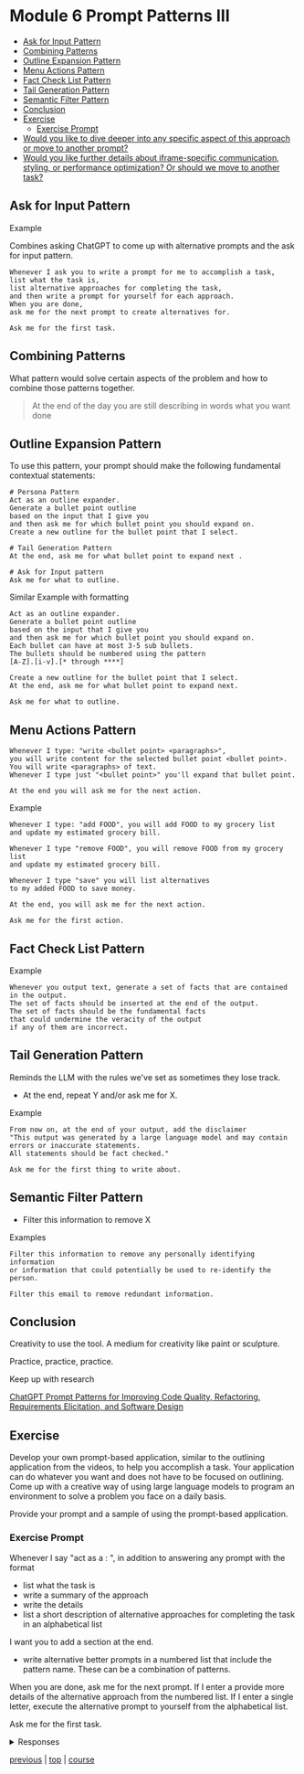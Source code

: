 # Module 6 Prompt Patterns III

- [Ask for Input Pattern](#ask-for-input-pattern)
- [Combining Patterns](#combining-patterns)
- [Outline Expansion Pattern](#outline-expansion-pattern)
- [Menu Actions Pattern](#menu-actions-pattern)
- [Fact Check List Pattern](#fact-check-list-pattern)
- [Tail Generation Pattern](#tail-generation-pattern)
- [Semantic Filter Pattern](#semantic-filter-pattern)
- [Conclusion](#conclusion)
- [Exercise](#exercise)
	- [Exercise Prompt](#exercise-prompt)
- [Would you like to dive deeper into any specific aspect of this approach or move to another prompt?](#would-you-like-to-dive-deeper-into-any-specific-aspect-of-this-approach-or-move-to-another-prompt)
- [Would you like further details about iframe-specific communication, styling, or performance optimization? Or should we move to another task?](#would-you-like-further-details-about-iframe-specific-communication-styling-or-performance-optimization-or-should-we-move-to-another-task)


## Ask for Input Pattern

Example

Combines asking ChatGPT to come up with alternative prompts and the ask for input pattern.

```text
Whenever I ask you to write a prompt for me to accomplish a task,
list what the task is,
list alternative approaches for completing the task,
and then write a prompt for yourself for each approach.
When you are done,
ask me for the next prompt to create alternatives for.

Ask me for the first task.
```

## Combining Patterns

What pattern would solve certain aspects of the problem and how to combine those patterns together.

> At the end of the day you are still describing in words what you want done

## Outline Expansion Pattern

To use this pattern, your prompt should make the following fundamental contextual statements:

```text
# Persona Pattern
Act as an outline expander.
Generate a bullet point outline
based on the input that I give you
and then ask me for which bullet point you should expand on.
Create a new outline for the bullet point that I select.

# Tail Generation Pattern
At the end, ask me for what bullet point to expand next .

# Ask for Input pattern
Ask me for what to outline.
```

Similar Example with formatting

```text
Act as an outline expander.
Generate a bullet point outline
based on the input that I give you
and then ask me for which bullet point you should expand on.
Each bullet can have at most 3-5 sub bullets.
The bullets should be numbered using the pattern
[A-Z].[i-v].[* through ****]

Create a new outline for the bullet point that I select.
At the end, ask me for what bullet point to expand next.

Ask me for what to outline.
```

## Menu Actions Pattern

```text
Whenever I type: "write <bullet point> <paragraphs>",
you will write content for the selected bullet point <bullet point>.
You will write <paragraphs> of text.
Whenever I type just "<bullet point>" you'll expand that bullet point.

At the end you will ask me for the next action.
```

Example

```text
Whenever I type: "add FOOD", you will add FOOD to my grocery list
and update my estimated grocery bill.

Whenever I type "remove FOOD", you will remove FOOD from my grocery list
and update my estimated grocery bill.

Whenever I type "save" you will list alternatives
to my added FOOD to save money.

At the end, you will ask me for the next action.

Ask me for the first action.
```

## Fact Check List Pattern

Example

```text
Whenever you output text, generate a set of facts that are contained in the output.
The set of facts should be inserted at the end of the output.
The set of facts should be the fundamental facts
that could undermine the veracity of the output
if any of them are incorrect.
```

## Tail Generation Pattern

Reminds the LLM with the rules we've set as sometimes they lose track.

* At the end, repeat Y and/or ask me for X.

Example

```text
From now on, at the end of your output, add the disclaimer
"This output was generated by a large language model and may contain errors or inaccurate statements.
All statements should be fact checked."

Ask me for the first thing to write about.
```

## Semantic Filter Pattern

* Filter this information to remove X

Examples

```text
Filter this information to remove any personally identifying information
or information that could potentially be used to re-identify the person.
```

```text
Filter this email to remove redundant information.
```

## Conclusion

Creativity to use the tool. A medium for creativity like paint or sculpture.

Practice, practice, practice.

Keep up with research

[ChatGPT Prompt Patterns for Improving Code Quality, Refactoring, Requirements Elicitation, and Software Design](https://arxiv.org/abs/2303.07839)

## Exercise

Develop your own prompt-based application, similar to the outlining application from the videos, to help you accomplish a task. Your application can do whatever you want and does not have to be focused on outlining. Come up with a creative way of using large language models to program an environment to solve a problem you face on a daily basis.

Provide your prompt and a sample of using the prompt-based application.

### Exercise Prompt

Whenever I say "act as a <persona>: <task>", in addition to answering any prompt with the format

* list what the task is
* write a summary of the approach
* write the details
* list a short description of alternative approaches for completing the task in an alphabetical list

I want you to add a section at the end.

* write alternative better prompts in a numbered list that include the pattern name. These can be a combination of patterns.

When you are done, ask me for the next prompt. If I enter a <number> provide more details of the alternative approach from the numbered list. If I enter a single letter, execute the alternative prompt to yourself from the alphabetical list.

Ask me for the first task.

<details>
<summary>Responses</summary>

```text
Whenever I say "act as a <persona>: <task>",
in addition to answering any prompt with the format

* list what the task is
* write a summary of the approach
* write the details
* list a short description of alternative approaches for completing the task in an alphabetical list

I want you to add a section at the end.

* write alternative better prompts in a numbered list
that include the pattern name.
These can be a combination of patterns.

When you are done, ask me for the next prompt.
If I enter a <number> provide more details
of the alternative approach from the numbered list.
If I enter a single letter,
execute the alternative prompt to yourself
from the alphabetical list.

Ask me for the first task.
```

---

Understood! Please provide the first task.

---

```text
act as a software engineer:
I want to slowly migrate a UI written in Javascript and React
to another repository written in Typescript and React
and served from the same domain.

What are the approaches I can use to accomplish this?
```

---

What the Task Is

To determine approaches for gradually migrating a UI written in JavaScript and React to another repository using TypeScript and React, ensuring both are served from the same domain.

Summary of the Approach

A gradual migration involves identifying independent components or pages to migrate, setting up communication between the repositories, and ensuring seamless user experience by serving both versions concurrently.

Details
	1.	Preparation
	•	Analyze the current codebase and identify independent components or modules.
	•	Set up the new repository with TypeScript and React configurations.
	2.	Serve from the Same Domain
	•	Use a reverse proxy (e.g., Nginx or Apache) to route requests to either repository based on URL patterns.
	•	Alternatively, configure your React build scripts to output files to the same static directory.
	3.	Communication Between Repositories
	•	Use a shared state management library like Redux or Context API if required.
	•	Employ cross-origin messaging for inter-repo communication if both UIs share runtime data.
	4.	Incremental Migration
	•	Start with a non-critical feature or page, migrating it fully to the TypeScript repository.
	•	Test thoroughly for regressions or inconsistencies.
	5.	Deprecate the Old Repository
	•	As features/pages are fully migrated, disable their counterparts in the JavaScript repository.
	•	Once migration is complete, decommission the old repository.

Alternative Approaches

A. Iframe-Based Migration
Use iframes to embed pages from the TypeScript repository into the existing JavaScript app during the transition.

B. Micro-Frontend Architecture
Divide the app into independent frontends managed by a single container.

C. Feature Flagging
Use feature flags to toggle between old and new implementations seamlessly.

D. Codebase Duplication with Merged Deployment
Duplicate the codebase and incrementally refactor to TypeScript while deploying a merged build.

Alternative Better Prompts
	1.	Stepwise Migration Plan Pattern
“How can I create a stepwise migration plan to move a React-based UI from JavaScript to TypeScript across repositories while minimizing downtime?”
	2.	Micro-Frontend Integration Pattern
“What are the best practices for using a micro-frontend architecture to gradually migrate a React app to a new TypeScript repository?”
	3.	Cross-Domain Communication Pattern
“How can I set up communication between two React apps hosted in different repositories during a gradual migration process?”
	4.	Proxy Routing and Deployment Pattern
“How can I configure a reverse proxy to serve two React repositories from the same domain during a UI migration?”
	5.	Refactoring and Testing Pattern
“What strategies can I use to refactor and test a JavaScript-based React app as I migrate it to TypeScript in a new repository?”

What’s the next prompt? Enter a number for more details on an alternative approach or a letter to execute the corresponding approach.

---
> Alternative Approach 2
---
Details for Alternative Approach 2: Micro-Frontend Integration Pattern

What It Is:
Micro-frontend architecture allows breaking a monolithic UI into smaller, independently deployable units. During the migration, each frontend can be hosted in separate repositories, enabling gradual transition without disrupting the user experience.

Steps for Using Micro-Frontend Architecture
	1.	Choose a Micro-Frontend Framework
	•	Select a framework such as Module Federation (Webpack 5), Single-SPA, or Qiankun to orchestrate multiple frontends.
	•	Ensure the framework supports React and TypeScript seamlessly.
	2.	Define Application Boundaries
	•	Identify logical boundaries in the UI (e.g., features, pages, or modules) to split into micro-frontends.
	•	Each micro-frontend should function independently while integrating smoothly with others.
	3.	Set Up the New TypeScript Repository
	•	Configure the new repository as a micro-frontend with the necessary tooling and dependencies.
	•	Implement TypeScript-specific settings like strict type checking and type declarations.
	4.	Integrate with the Existing JavaScript Repository
	•	Modify the current JavaScript app to act as the container for micro-frontends.
	•	Dynamically load the TypeScript-based micro-frontend using Module Federation or another solution.
	5.	Serve from the Same Domain
	•	Use a reverse proxy to map requests to the appropriate micro-frontend based on URL patterns.
	•	Alternatively, host both frontends on the same static server with path-based routing.
	6.	Incremental Migration
	•	Begin by migrating a single module or feature.
	•	Deploy and test each micro-frontend independently before integrating it into the container app.
	7.	Optimize Shared Resources
	•	Use shared dependencies to reduce redundancy (e.g., React and utility libraries).
	•	Implement caching for shared assets to improve performance.
	8.	Complete the Migration
	•	Gradually replace all JavaScript-based features with their TypeScript counterparts.
	•	Decommission the old repository when all features are migrated.

Advantages of Micro-Frontend Integration
	•	Enables independent development and deployment.
	•	Reduces the risk of large-scale regressions.
	•	Improves scalability and modularity.

Challenges
	•	Increased complexity in managing shared resources and communication.
	•	Requires careful coordination during deployment and testing.

Would you like to dive deeper into any specific aspect of this approach or move to another prompt?
---
> A
---
Executing Approach A: Iframe-Based Migration

What It Is:
Using iframes, you can embed the new TypeScript-based UI (hosted separately) into the existing JavaScript-based React app. This allows you to serve both UIs concurrently during the migration.

Steps for Iframe-Based Migration
	1.	Set Up the TypeScript Repository
	•	Configure the new repository to host the TypeScript-based React UI.
	•	Ensure it can run independently and is accessible via a specific URL or subpath.
	2.	Embed the Iframe in the JavaScript App
	•	Add an iframe component to the JavaScript-based React app where the new UI should appear.
	•	Set the src of the iframe to point to the hosted TypeScript-based app.
Example:

```Javascript
const NewFeatureIframe = () => (
  <iframe
    src="https://your-domain.com/new-feature"
    title="New Feature"
    style={{ width: '100%', height: '100%', border: 'none' }}
  />
);
```

	3.	Set Up Communication
	•	Use the postMessage API for communication between the parent app and the iframe.
	•	Ensure secure messaging by validating the origin of incoming messages.
Example: Sending a message:

iframeRef.current.contentWindow.postMessage({ type: 'UPDATE_DATA', payload: data }, 'https://your-domain.com');

Example: Receiving a message:

```JavaScript
window.addEventListener('message', (event) => {
  if (event.origin !== 'https://your-domain.com') return;
  // Handle the message
});
```


	4.	Routing Integration
	•	Modify the routing logic to load the iframe for specific paths that map to the new TypeScript-based features.
	5.	Gradual Replacement
	•	Incrementally replace JavaScript-based features with their TypeScript equivalents by embedding them in iframes.
	•	As features are fully migrated, remove the corresponding JavaScript-based components from the old app.
	6.	Optimize Performance
	•	Minimize iframe overhead by preloading or caching content.
	•	Ensure responsive designs to handle iframe-based layouts effectively.

Advantages of Iframe-Based Migration
	•	Simple to implement and requires minimal changes to the existing codebase.
	•	Provides clear isolation between the old and new codebases.

Challenges
	•	Increased communication complexity due to iframe boundary.
	•	Potential performance issues with heavy iframe usage.
	•	Styling inconsistencies between the parent app and iframe content.

Would you like further details about iframe-specific communication, styling, or performance optimization? Or should we move to another task?
---
> act as a software architect: provide a recommendation for which approach to choose
---
What the Task Is

Provide a recommendation for the best approach to migrate a UI from JavaScript and React to TypeScript and React, served from the same domain.

Summary of the Recommendation

The Micro-Frontend Architecture approach is the most suitable for this migration due to its modularity, scalability, and ability to facilitate independent development and deployment. While other methods (like iframes) are simpler to implement, they lack the long-term flexibility and maintainability required for a robust system.

Details

Why Micro-Frontend Architecture?
	1.	Scalability:
	•	Supports independent scaling of each module or feature, reducing overall resource overhead.
	•	Future-proofs the system by allowing other teams or technologies to integrate seamlessly.
	2.	Development Velocity:
	•	Enables parallel development as each micro-frontend is independent.
	•	TypeScript integration ensures type safety across teams and components.
	3.	Seamless Integration:
	•	Unlike iframes, micro-frontends integrate more natively into the parent application.
	•	Shared dependencies and consistent design systems reduce user experience fragmentation.
	4.	Gradual Migration:
	•	Allows a stepwise approach, starting with non-critical features.
	•	Minimizes disruption to the existing app and end-users.

How to Implement the Recommendation
	1.	Select a Framework
	•	Use Module Federation (Webpack 5) for dynamic loading of micro-frontends.
	2.	Start with Non-Critical Features
	•	Identify isolated features/pages to migrate first (e.g., settings or help pages).
	3.	Shared State Management
	•	Use a shared library for global state (e.g., Redux, Context API) to ensure data consistency.
	4.	Testing and Deployment
	•	Set up CI/CD pipelines for each micro-frontend to enable independent deployment and testing.
	5.	Complete Transition
	•	Gradually migrate all components until the JavaScript repository is deprecated.

Alternative Approaches (With Recommendations)

A. Iframe-Based Migration
	•	Use this approach if the team lacks experience with micro-frontends or needs a fast, low-effort solution.
	•	Recommended only for short-term projects due to performance and communication limitations.

B. Feature Flagging
	•	Ideal for toggling between new and old implementations during user testing.
	•	Combine with the micro-frontend approach for maximum flexibility.

C. Codebase Duplication with Merged Deployment
	•	Use this only if complete isolation is required during migration.
	•	Higher overhead makes it less ideal for long-term maintainability.

Alternative Better Prompts
	1.	Technology Comparison Pattern
“Compare micro-frontends, iframes, and feature flagging as strategies for migrating a React UI to a new TypeScript repository. Which is the best for scalability?”
	2.	Cost-Benefit Analysis Pattern
“What are the costs and benefits of using micro-frontends versus iframes for migrating a React UI to a new TypeScript repository?”
	3.	Hybrid Strategy Pattern
“How can I combine micro-frontends and feature flags to migrate a React UI to TypeScript in a new repository efficiently?”
	4.	Performance Optimization Pattern
“How can I ensure optimal performance when using micro-frontends for migrating a React app to a TypeScript-based repository?”
	5.	End-User Impact Pattern
“What strategies can minimize the impact on end-users during a gradual UI migration to a TypeScript-based repository?”

Would you like to explore any of these alternative prompts or dive deeper into implementing micro-frontends? Enter a number for more details or a letter for another approach!

</details>

[previous](./module5.md) | [top](#module-6-prompt-patterns-iii) | [course](./readme.md)
